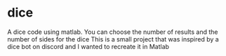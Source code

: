 # dice
A dice code using matlab. You can choose the number of results and the number of sides for the dice
This is a small project that was inspired by a dice bot on discord and I wanted to recreate it in Matlab
